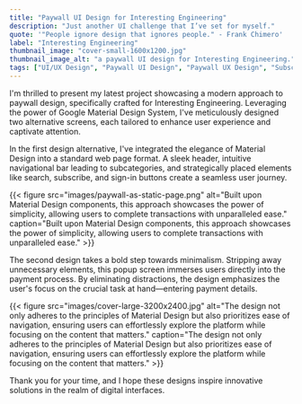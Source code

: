 ```yaml
---
title: "Paywall UI Design for Interesting Engineering"
description: "Just another UI challenge that I’ve set for myself."
quote: '"People ignore design that ignores people." - Frank Chimero'
label: "Interesting Engineering"
thumbnail_image: "cover-small-1600x1200.jpg"
thumbnail_image_alt: "a paywall UI design for Interesting Engineering."
tags: ["UI/UX Design", "Paywall UI Design", "Paywall UX Design", "Subscribtion UI Design", "Payment Form Design", "Material Design Payment Form Design"]
---
```


I'm thrilled to present my latest project showcasing a modern approach to paywall design, specifically crafted for Interesting Engineering. Leveraging the power of Google Material Design System, I've meticulously designed two alternative screens, each tailored to enhance user experience and captivate attention.

In the first design alternative, I've integrated the elegance of Material Design into a standard web page format. A sleek header, intuitive navigational bar leading to subcategories, and strategically placed elements like search, subscribe, and sign-in buttons create a seamless user journey.

{{< figure 
    src="images/paywall-as-static-page.png"
    alt="Built upon Material Design components, this approach showcases the power of simplicity, allowing users to complete transactions with unparalleled ease."
    caption="Built upon Material Design components, this approach showcases the power of simplicity, allowing users to complete transactions with unparalleled ease." >}}

The second design takes a bold step towards minimalism. Stripping away unnecessary elements, this popup screen immerses users directly into the payment process. By eliminating distractions, the design emphasizes the user's focus on the crucial task at hand—entering payment details.

{{< figure 
    src="images/cover-large-3200x2400.jpg"
    alt="The design not only adheres to the principles of Material Design but also prioritizes ease of navigation, ensuring users can effortlessly explore the platform while focusing on the content that matters."
    caption="The design not only adheres to the principles of Material Design but also prioritizes ease of navigation, ensuring users can effortlessly explore the platform while focusing on the content that matters." >}}

Thank you for your time, and I hope these designs inspire innovative solutions in the realm of digital interfaces.